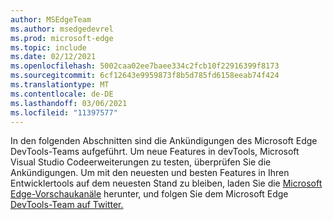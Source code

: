 ```yaml
---
author: MSEdgeTeam
ms.author: msedgedevrel
ms.prod: microsoft-edge
ms.topic: include
ms.date: 02/12/2021
ms.openlocfilehash: 5002caa02ee7baee334c2fcb10f22916399f8173
ms.sourcegitcommit: 6cf12643e9959873f8b5d785fd6158eeab74f424
ms.translationtype: MT
ms.contentlocale: de-DE
ms.lasthandoff: 03/06/2021
ms.locfileid: "11397577"
---
```

In den folgenden Abschnitten sind die Ankündigungen des Microsoft Edge DevTools-Teams aufgeführt.  Um neue Features in devTools, Microsoft Visual Studio Codeerweiterungen zu testen, überprüfen Sie die Ankündigungen.  Um mit den neuesten und besten Features in Ihren Entwicklertools auf dem neuesten Stand zu bleiben, laden Sie die [Microsoft Edge-Vorschaukanäle][MicrosoftEdgePreviewChannels] herunter, und folgen Sie dem Microsoft Edge [DevTools-Team auf Twitter.][EdgeDevToolsTwitterAccount]

<!-- links -->  

[MicrosoftEdgePreviewChannels]: https://www.microsoftedgeinsider.com/download "Microsoft Edge Preview Channels"  

[EdgeDevToolsTwitterAccount]: https://twitter.com/EdgeDevTools "@EdgeDevTools, Twitter-Konto"  
